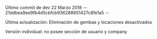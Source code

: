 Último commit de dev 22 Marzo 2018
-- 21ddbea9ee9fb4d5cbfcb936288651427c8fe1a5 --

Última actualización: Eliminación de gembas y locaciones desactivados

Versión individual: no posee sección de usuario y company
